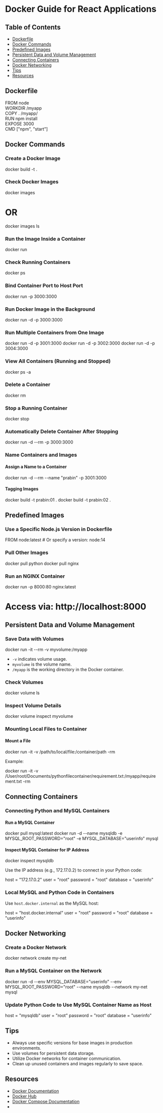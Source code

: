 # Docker Guide for React Applications

## Table of Contents
- [Dockerfile](#dockerfile)
- [Docker Commands](#docker-commands)
- [Predefined Images](#predefined-images)
- [Persistent Data and Volume Management](#persistent-data-and-volume-management)
- [Connecting Containers](#connecting-containers)
- [Docker Networking](#docker-networking)
- [Tips](#tips)
- [Resources](#resources)

## Dockerfile


FROM node  
WORKDIR /myapp  
COPY . /myapp/  
RUN npm install  
EXPOSE 3000  
CMD ["npm", "start"]  


## Docker Commands

### Create a Docker Image

docker build -t <image-name> .


### Check Docker Images

docker images
# OR
docker images ls


### Run the Image Inside a Container

docker run <image-id>


### Check Running Containers

docker ps


### Bind Container Port to Host Port

docker run -p 3000:3000 <image-id>


### Run Docker Image in the Background

docker run -d -p 3000:3000 <image-id>


### Run Multiple Containers from One Image

docker run -d -p 3001:3000 <image-id>
docker run -d -p 3002:3000 <image-id>
docker run -d -p 3004:3000 <image-id>


### View All Containers (Running and Stopped)

docker ps -a


### Delete a Container

docker rm <container-name>


### Stop a Running Container

docker stop <container-name>


### Automatically Delete Container After Stopping

docker run -d --rm -p 3000:3000 <image-id>


### Name Containers and Images

#### Assign a Name to a Container

docker run -d --rm --name "prabin" -p 3001:3000 <image-id>


#### Tagging Images

docker build -t prabin:01 .
docker build -t prabin:02 .


## Predefined Images

### Use a Specific Node.js Version in Dockerfile

FROM node:latest  # Or specify a version: node:14


### Pull Other Images

docker pull python
docker pull nginx


### Run an NGINX Container

docker run -p 8000:80 nginx:latest
# Access via: http://localhost:8000


## Persistent Data and Volume Management

### Save Data with Volumes

docker run -it --rm -v myvolume:/myapp <image-id>

- `-v` indicates volume usage.
- `myvolume` is the volume name.
- `/myapp` is the working directory in the Docker container.

### Check Volumes

docker volume ls


### Inspect Volume Details

docker volume inspect myvolume


### Mounting Local Files to Container

#### Mount a File

docker run -it -v /path/to/local/file:/container/path -rm <image-id>


Example:

docker run -it -v /User/root/Documents/pythonfilecontainer/requirement.txt:/myapp/requirement.txt -rm <image-id>


## Connecting Containers

### Connecting Python and MySQL Containers

#### Run a MySQL Container

docker pull mysql:latest
docker run -d --name mysqldb -e MYSQL_ROOT_PASSWORD="root" -e MYSQL_DATABASE="userinfo" mysql


#### Inspect MySQL Container for IP Address

docker inspect mysqldb


Use the IP address (e.g., 172.17.0.2) to connect in your Python code:


host = "172.17.0.2"
user = "root"
password = "root"
database = "userinfo"


### Local MySQL and Python Code in Containers
Use `host.docker.internal` as the MySQL host:


host = "host.docker.internal"
user = "root"
password = "root"
database = "userinfo"


## Docker Networking

### Create a Docker Network

docker network create my-net


### Run a MySQL Container on the Network

docker run -d --env MYSQL_DATABASE="userinfo" --env MYSQL_ROOT_PASSWORD="root" --name mysqldb --network my-net mysql


### Update Python Code to Use MySQL Container Name as Host

host = "mysqldb"
user = "root"
password = "root"
database = "userinfo"


## Tips
- Always use specific versions for base images in production environments.
- Use volumes for persistent data storage.
- Utilize Docker networks for container communication.
- Clean up unused containers and images regularly to save space.

## Resources
- [Docker Documentation](https://docs.docker.com/)
- [Docker Hub](https://hub.docker.com/)
- [Docker Compose Documentation](https://docs.docker.com/compose/)
- 
